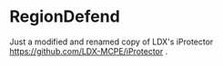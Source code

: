RegionDefend
============

Just a modified and renamed copy of LDX's iProtector https://github.com/LDX-MCPE/iProtector .
